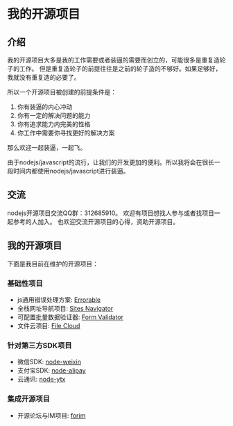 # 我的开源项目

## 介绍

我的开源项目大多是我的工作需要或者装逼的需要而创立的，可能很多是重复造轮子的工作。
但是重复造轮子的前提往往是之前的轮子造的不够好。如果足够好，我就没有重复造的必要了。

所以一个开源项目被创建的前提条件是：

1. 你有装逼的内心冲动
2. 你有一定的解决问题的能力
3. 你有追求能力内完美的性格
4. 你工作中需要你寻找更好的解决方案

那么欢迎一起装逼，一起飞。

由于nodejs/javascript的流行，让我们的开发更加的便利。所以我将会在很长一段时间内都使用nodejs/javascript进行装逼。

## 交流

nodejs开源项目交流QQ群：312685910。
欢迎有项目想找人参与或者找项目一起参考的人加入。
也欢迎交流开源项目的心得，资助开源项目。


## 我的开源项目
下面是我目前在维护的开源项目：

### 基础性项目
* js通用错误处理方案: [Errorable](https://github.com/calidion/errorable)
* 全栈网址导航项目: [Sites Navigator](https://github.com/3gcnbeta/www)
* 可配置批量数据验证器: [Form Validator](https://github.com/JSSDKCN/node-form-validator)
* 文件云项目: [File Cloud](https://github.com/file-cloud)

### 针对第三方SDK项目
* 微信SDK: [node-weixin](https://github.com/node-weixin)
* 支付宝SDK: [node-alipay](https://github.com/JSSDKCN/node-alipay)
* 云通讯: [node-ytx](https://github.com/JSSDKCN/node-ytx)

### 集成开源项目
* 开源论坛与IM项目: [forim](https://github.com/calidion/forim)
